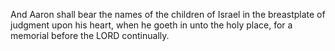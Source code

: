And Aaron shall bear the names of the children of Israel in the breastplate of judgment upon his heart, when he goeth in unto the holy place, for a memorial before the LORD continually.
